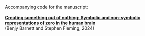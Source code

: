 Accompanying code for the manuscript:
<br>
<br>
<b> <a href= "https://www.biorxiv.org/content/10.1101/2024.01.30.577906v1"> Creating something out of nothing: Symbolic and non-symbolic representations of zero in the human brain </a></b> <br>(Benjy Barnett and Stephen Fleming, 2024)
